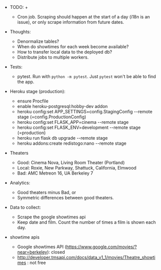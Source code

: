 - TODO:
    + 
    + Cron job. Scraping should happen at the start of a day (i18n is an issue), or only scrape information from future dates.

- Thoughts:
    + Denormalize tables?
    + When do showtimes for each week become available?
    + How to transfer local data to the deployed db?
    + Distribute jobs to multiple workers.

- Tests:
    + pytest. Run with `python -m pytest`.
        Just `pytest` won't be able to find the app.

- Heroku stage (production):
    + ensure Procfile
    + enable heroku-postgresql:hobby-dev addon
    + heroku config:set APP_SETTINGS=config.StagingConfig --remote stage (=config.ProductionConfig)
    + heroku config:set FLASK_APP=cinema --remote stage
    + heroku config:set FLASK_ENV=development --remote stage (=production)
    + heroku run flask db upgrade --remote stage
    + heroku addons:create redistogo:nano --remote stage

- Theaters
    + Good: Cinema Nova, Living Room Theater (Portland)
    + Local: Roxie, New Parkway, Shattuck, California, Elmwood
    + Bad: AMC Metreon 16, UA Berkeley 7

- Analytics:
    + Good theaters minus Bad, or 
    + Symmetric differences between good theaters.

- Data to collect:
    + Scrape the google showtimes api 
    + Keep date and film. Count the number of times a film is shown each day.

- showtime apis
    + Google showtimes API (https://www.google.com/movies/?near=berkeley): closed
    + http://developer.tmsapi.com/docs/data_v1_1/movies/Theatre_showtimes : not free
